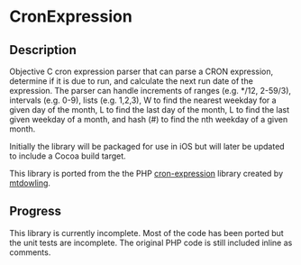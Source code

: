 CronExpression
==============

Description
-----------

Objective C cron expression parser that can parse a CRON expression, determine if it is due to run, and calculate the next run date of the expression. The parser can handle increments of ranges (e.g. */12, 2-59/3), intervals (e.g. 0-9), lists (e.g. 1,2,3), W to find the nearest weekday for a given day of the month, L to find the last day of the month, L to find the last given weekday of a month, and hash (#) to find the nth weekday of a given month.

Initially the library will be packaged for use in iOS but will later be updated to include a Cocoa build target.

This library is ported from the the PHP [cron-expression](https://github.com/mtdowling/cron-expression) library created by [mtdowling](https://github.com/mtdowling).

Progress
--------

This library is currently incomplete. Most of the code has been ported but the unit tests are incomplete. The original PHP code is still included inline as comments.